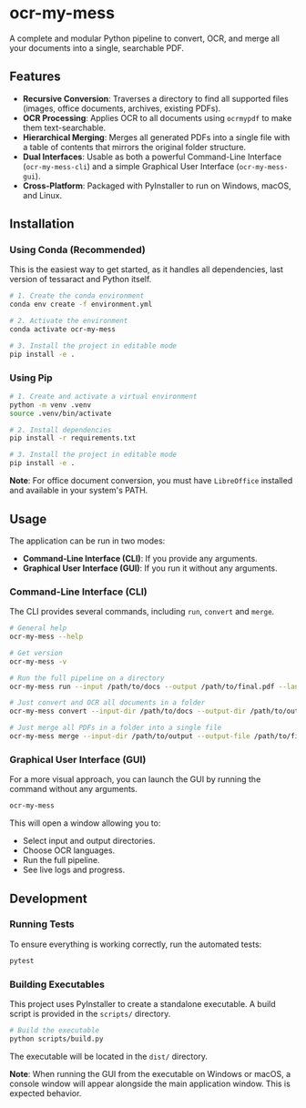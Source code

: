# ocr-my-mess

A complete and modular Python pipeline to convert, OCR, and merge all your documents into a single, searchable PDF.

## Features

- **Recursive Conversion**: Traverses a directory to find all supported files (images, office documents, archives, existing PDFs).
- **OCR Processing**: Applies OCR to all documents using `ocrmypdf` to make them text-searchable.
- **Hierarchical Merging**: Merges all generated PDFs into a single file with a table of contents that mirrors the original folder structure.
- **Dual Interfaces**: Usable as both a powerful Command-Line Interface (`ocr-my-mess-cli`) and a simple Graphical User Interface (`ocr-my-mess-gui`).
- **Cross-Platform**: Packaged with PyInstaller to run on Windows, macOS, and Linux.

## Installation

### Using Conda (Recommended)

This is the easiest way to get started, as it handles all dependencies, last version of tessaract and Python itself.

```bash
# 1. Create the conda environment
conda env create -f environment.yml

# 2. Activate the environment
conda activate ocr-my-mess

# 3. Install the project in editable mode
pip install -e .
```

### Using Pip

```bash
# 1. Create and activate a virtual environment
python -m venv .venv
source .venv/bin/activate

# 2. Install dependencies
pip install -r requirements.txt

# 3. Install the project in editable mode
pip install -e .
```

**Note**: For office document conversion, you must have `LibreOffice` installed and available in your system's PATH.

## Usage

The application can be run in two modes:

- **Command-Line Interface (CLI)**: If you provide any arguments.
- **Graphical User Interface (GUI)**: If you run it without any arguments.

### Command-Line Interface (CLI)

The CLI provides several commands, including `run`, `convert` and `merge`.

```bash
# General help
ocr-my-mess --help

# Get version
ocr-my-mess -v

# Run the full pipeline on a directory
ocr-my-mess run --input /path/to/docs --output /path/to/final.pdf --lang en+fr

# Just convert and OCR all documents in a folder
ocr-my-mess convert --input-dir /path/to/docs --output-dir /path/to/output

# Just merge all PDFs in a folder into a single file
ocr-my-mess merge --input-dir /path/to/output --output-file /path/to/final.pdf
```

### Graphical User Interface (GUI)

For a more visual approach, you can launch the GUI by running the command without any arguments.

```bash
ocr-my-mess
```

This will open a window allowing you to:
- Select input and output directories.
- Choose OCR languages.
- Run the full pipeline.
- See live logs and progress.

## Development

### Running Tests

To ensure everything is working correctly, run the automated tests:

```bash
pytest
```

### Building Executables

This project uses PyInstaller to create a standalone executable. A build script is provided in the `scripts/` directory.

```bash
# Build the executable
python scripts/build.py
```

The executable will be located in the `dist/` directory.

**Note**: When running the GUI from the executable on Windows or macOS, a console window will appear alongside the main application window. This is expected behavior.
